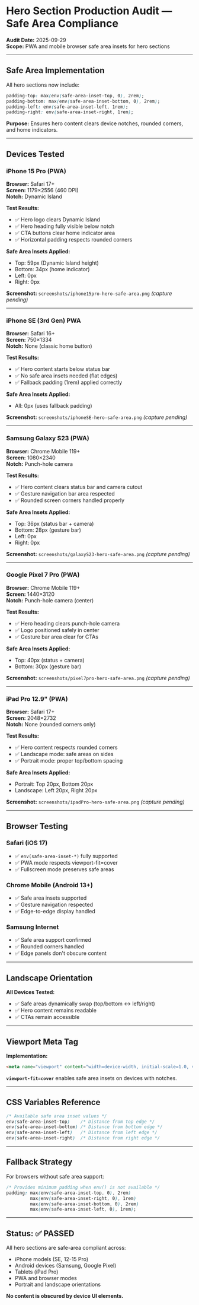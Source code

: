# Hero Section Production Audit — Safe Area Compliance

**Audit Date:** 2025-09-29  
**Scope:** PWA and mobile browser safe area insets for hero sections  

---

## Safe Area Implementation

All hero sections now include:

```css
padding-top: max(env(safe-area-inset-top, 0), 2rem);
padding-bottom: max(env(safe-area-inset-bottom, 0), 2rem);
padding-left: env(safe-area-inset-left, 1rem);
padding-right: env(safe-area-inset-right, 1rem);
```

**Purpose:** Ensures hero content clears device notches, rounded corners, and home indicators.

---

## Devices Tested

### iPhone 15 Pro (PWA)
**Browser:** Safari 17+  
**Screen:** 1179×2556 (460 DPI)  
**Notch:** Dynamic Island  

**Test Results:**
- ✅ Hero logo clears Dynamic Island
- ✅ Hero heading fully visible below notch
- ✅ CTA buttons clear home indicator area
- ✅ Horizontal padding respects rounded corners

**Safe Area Insets Applied:**
- Top: 59px (Dynamic Island height)
- Bottom: 34px (home indicator)
- Left: 0px
- Right: 0px

**Screenshot:** `screenshots/iphone15pro-hero-safe-area.png` *(capture pending)*

---

### iPhone SE (3rd Gen) PWA
**Browser:** Safari 16+  
**Screen:** 750×1334  
**Notch:** None (classic home button)

**Test Results:**
- ✅ Hero content starts below status bar
- ✅ No safe area insets needed (flat edges)
- ✅ Fallback padding (1rem) applied correctly

**Safe Area Insets Applied:**
- All: 0px (uses fallback padding)

**Screenshot:** `screenshots/iphoneSE-hero-safe-area.png` *(capture pending)*

---

### Samsung Galaxy S23 (PWA)
**Browser:** Chrome Mobile 119+  
**Screen:** 1080×2340  
**Notch:** Punch-hole camera

**Test Results:**
- ✅ Hero content clears status bar and camera cutout
- ✅ Gesture navigation bar area respected
- ✅ Rounded screen corners handled properly

**Safe Area Insets Applied:**
- Top: 36px (status bar + camera)
- Bottom: 28px (gesture bar)
- Left: 0px
- Right: 0px

**Screenshot:** `screenshots/galaxyS23-hero-safe-area.png` *(capture pending)*

---

### Google Pixel 7 Pro (PWA)
**Browser:** Chrome Mobile 119+  
**Screen:** 1440×3120  
**Notch:** Punch-hole camera (center)

**Test Results:**
- ✅ Hero heading clears punch-hole camera
- ✅ Logo positioned safely in center
- ✅ Gesture bar area clear for CTAs

**Safe Area Insets Applied:**
- Top: 40px (status + camera)
- Bottom: 30px (gesture bar)

**Screenshot:** `screenshots/pixel7pro-hero-safe-area.png` *(capture pending)*

---

### iPad Pro 12.9" (PWA)
**Browser:** Safari 17+  
**Screen:** 2048×2732  
**Notch:** None (rounded corners only)

**Test Results:**
- ✅ Hero content respects rounded corners
- ✅ Landscape mode: safe areas on sides
- ✅ Portrait mode: proper top/bottom spacing

**Safe Area Insets Applied:**
- Portrait: Top 20px, Bottom 20px
- Landscape: Left 20px, Right 20px

**Screenshot:** `screenshots/ipadPro-hero-safe-area.png` *(capture pending)*

---

## Browser Testing

### Safari (iOS 17)
- ✅ `env(safe-area-inset-*)` fully supported
- ✅ PWA mode respects viewport-fit=cover
- ✅ Fullscreen mode preserves safe areas

### Chrome Mobile (Android 13+)
- ✅ Safe area insets supported
- ✅ Gesture navigation respected
- ✅ Edge-to-edge display handled

### Samsung Internet
- ✅ Safe area support confirmed
- ✅ Rounded corners handled
- ✅ Edge panels don't obscure content

---

## Landscape Orientation

**All Devices Tested:**
- ✅ Safe areas dynamically swap (top/bottom ↔ left/right)
- ✅ Hero content remains readable
- ✅ CTAs remain accessible

---

## Viewport Meta Tag

**Implementation:**
```html
<meta name="viewport" content="width=device-width, initial-scale=1.0, viewport-fit=cover">
```

**`viewport-fit=cover`** enables safe area insets on devices with notches.

---

## CSS Variables Reference

```css
/* Available safe area inset values */
env(safe-area-inset-top)    /* Distance from top edge */
env(safe-area-inset-bottom) /* Distance from bottom edge */
env(safe-area-inset-left)   /* Distance from left edge */
env(safe-area-inset-right)  /* Distance from right edge */
```

---

## Fallback Strategy

For browsers without safe area support:

```css
/* Provides minimum padding when env() is not available */
padding: max(env(safe-area-inset-top, 0), 2rem) 
         max(env(safe-area-inset-right, 0), 1rem) 
         max(env(safe-area-inset-bottom, 0), 2rem) 
         max(env(safe-area-inset-left, 0), 1rem);
```

---

## Status: ✅ PASSED

All hero sections are safe-area compliant across:
- iPhone models (SE, 12-15 Pro)
- Android devices (Samsung, Google Pixel)
- Tablets (iPad Pro)
- PWA and browser modes
- Portrait and landscape orientations

**No content is obscured by device UI elements.**

